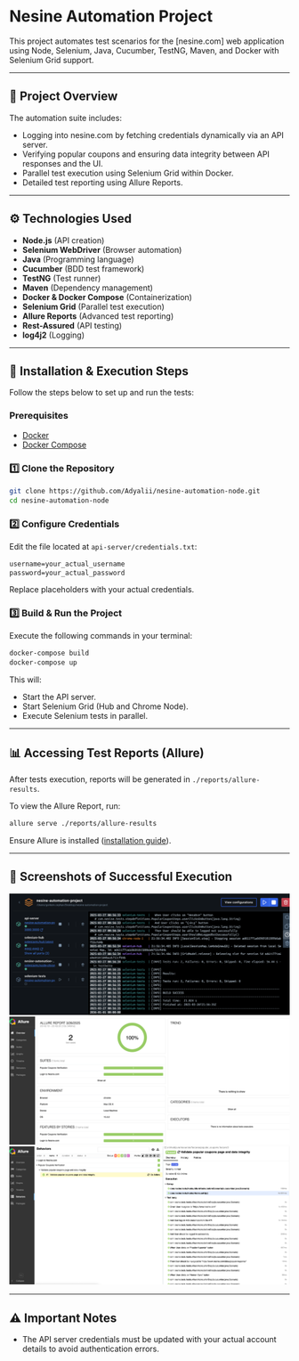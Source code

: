 # Nesine Automation Project

This project automates test scenarios for the [nesine.com] web application using Node, Selenium, Java, Cucumber, TestNG, Maven, and Docker with Selenium Grid support.

---

## 📌 Project Overview

The automation suite includes:

- Logging into nesine.com by fetching credentials dynamically via an API server.
- Verifying popular coupons and ensuring data integrity between API responses and the UI.
- Parallel test execution using Selenium Grid within Docker.
- Detailed test reporting using Allure Reports.

---

## ⚙️ Technologies Used

- **Node.js** (API creation)
- **Selenium WebDriver** (Browser automation)
- **Java** (Programming language)
- **Cucumber** (BDD test framework)
- **TestNG** (Test runner)
- **Maven** (Dependency management)
- **Docker & Docker Compose** (Containerization)
- **Selenium Grid** (Parallel test execution)
- **Allure Reports** (Advanced test reporting)
- **Rest-Assured** (API testing)
- **log4j2** (Logging)

---

## 🚀 Installation & Execution Steps

Follow the steps below to set up and run the tests:

### Prerequisites

- [Docker](https://docs.docker.com/get-docker/)
- [Docker Compose](https://docs.docker.com/compose/install/)

### 1️⃣ Clone the Repository

```bash
git clone https://github.com/Adyalii/nesine-automation-node.git
cd nesine-automation-node
```

### 2️⃣ Configure Credentials

Edit the file located at `api-server/credentials.txt`:

```text
username=your_actual_username
password=your_actual_password
```

Replace placeholders with your actual credentials.

### 3️⃣ Build & Run the Project

Execute the following commands in your terminal:

```bash
docker-compose build
docker-compose up
```

This will:
- Start the API server.
- Start Selenium Grid (Hub and Chrome Node).
- Execute Selenium tests in parallel.

---

## 📊 Accessing Test Reports (Allure)

After tests execution, reports will be generated in `./reports/allure-results`.

To view the Allure Report, run:

```bash
allure serve ./reports/allure-results
```

Ensure Allure is installed ([installation guide](https://docs.qameta.io/allure/#_installing_a_commandline)).

---

## 📸 Screenshots of Successful Execution

![Docker Logs](screenshots/screenshot1.png)
![Allure Test Result](screenshots/screenshot2.png)
![Allure Test Result](screenshots/screenshot3.png)

---

## ⚠️ Important Notes

- The API server credentials must be updated with your actual account details to avoid authentication errors.
